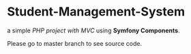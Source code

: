 # Student-Management-System
a simple *PHP project with MVC* using **Symfony Components**.

Please go to master branch to see source code.
